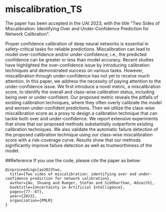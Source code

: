 # miscalibration_TS
The paper has been accepted in the UAI 2023, with the title "Two Sides of Miscalibration: Identifying Over and Under-Confidence Prediction for Network Calibration". <br>

Proper confidence calibration of deep neural networks is essential in safety-critical tasks for reliable predictions. Miscalibration can lead to model over-confidence and/or under-confidence; i.e., the predicted confidence can be greater or less than model accuracy. Recent studies have highlighted the over-confidence issue by introducing calibration techniques and demonstrated success on various tasks. However, miscalibration through under-confidence has not yet to receive much attention. In this paper, we address the necessity of paying attention to the under-confidence issue. We first introduce a novel metric, a miscalibration score, to identify the overall and class-wise calibration status, including being over or under-confident. Our proposed metric reveals the pitfalls of existing calibration techniques, where they often overly calibrate the model and worsen under-confident predictions. Then we utilize the class-wise miscalibration score as a proxy to design a calibration technique that can tackle both over and under-confidence. We report extensive experiments that show that our proposed methods substantially outperform existing calibration techniques. We also validate the automatic failure detection of the proposed calibration technique using our class-wise miscalibration score with a risk-coverage curve. Results show that our methods significantly improve failure detection as well as trustworthiness of the model. 


##Reference 
If you use the code, please cite the paper as below:
```
@inproceedings{ao2023two,
  title={Two sides of miscalibration: identifying over and under-confidence prediction for network calibration},
  author={Ao, Shuang and Rueger, Stefan and Siddharthan, Advaith},
  booktitle={Uncertainty in Artificial Intelligence},
  pages={77--87},
  year={2023},
  organization={PMLR}
}
```
